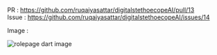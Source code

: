 PR : https://github.com/ruqaiyasattar/digitalstethoecopeAI/pull/13
<br />
Issue : https://github.com/ruqaiyasattar/digitalstethoecopeAI/issues/14

Image :

![rolepage dart image](https://user-images.githubusercontent.com/86596711/224764407-c1a5b2f9-5bd5-4e68-9e44-c4b8237fb373.jpg)
